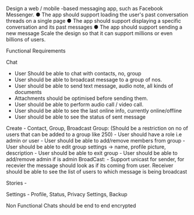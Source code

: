 Design a web / mobile -based messaging app, such as Facebook Messenger.
● The app should support loading the user's past conversation threads on a single page
● The app should support displaying a specific conversation and its past messages
● The app should support sending a new message
Scale the design so that it can support millions or even billions of users.



Functional Requirements

Chat
- User Should be able to chat with contacts, no, group
- User should be able to broadcast message to a group of nos.
- User should be able to send text message, audio note, all kinds of documents
- Attachments should be optimised before sending them.
- User should be able to perform audio call / video call.
- User should be able to see the last online info, currently online/offline
- User should be able to see the status of sent message

Create - Contact, Group, Broadcast
    Group: (Should be a restriction on no of users that can be added to a group like 250)
        - User should have a role i.e admin or user
        - User should be able to add/remove members from group
        - User should be able to edit group settings -> name, profile picture, description
        - User should be able to exit group
        - User should be able to add/remove admin if is admin
    BroadCast:
        - Support unicast for sender, for recevier the message should look as if its coming from user. Receiver should be able to see the list of users to which message is being broadcast


Stories - 

Settings - Profile, Status, Privacy Settings, Backup






Non Functional 
Chats should be end to end encrypted
